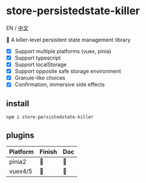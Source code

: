 # store-persistedstate-killer

EN / [中文](https://github.com/1018715564/store-persistedstate-killer/blob/master/README-CN.md)

🥷 A killer-level persistent state management library

- [x] Support multiple platforms (vuex, pinia)
- [x] Support typescript
- [x] Support localStorage
- [x] Support opposite safe storage environment
- [x] Granule-like choices
- [x] Confirmation, immersive side effects

## install

```
npm i store-persistedstate-killer
```

## plugins

| Platform | Finish | Doc |
| -------- | ------ | --- |
| pinia2   | 🚧     | 🚧  |
| vuex4/5  | 🙅     | 🙅  |
